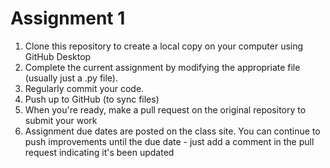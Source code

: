 # Assignment 1

  1. Clone this repository to create a local copy on your computer using GitHub Desktop
  2. Complete the current assignment by modifying the appropriate file (usually just a .py file). 
  3. Regularly commit your code.
  4. Push up to GitHub (to sync files)
  5. When you're ready, make a pull request on the original repository to submit your work
  6. Assignment due dates are posted on the class site. You can continue to push improvements until the due date - just add a comment in the pull request indicating it's been updated
